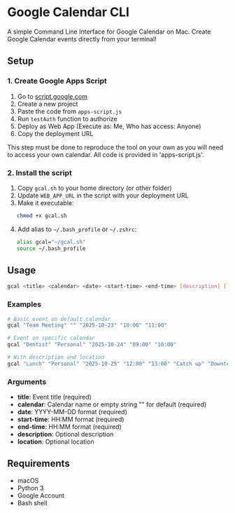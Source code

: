 # Google Calendar CLI

A simple Command Line Interface for Google Calendar on Mac. Create Google Calendar events directly from your terminal!

## Setup

### 1. Create Google Apps Script

1. Go to [script.google.com](https://script.google.com)
2. Create a new project
3. Paste the code from `apps-script.js`
4. Run `testAuth` function to authorize
5. Deploy as Web App (Execute as: Me, Who has access: Anyone)
6. Copy the deployment URL

This step must be done to reproduce the tool on your own as you will need to access your own calendar. All code is provided in 'apps-script.js'.

### 2. Install the script

1. Copy `gcal.sh` to your home directory (or other folder)
2. Update `WEB_APP_URL` in the script with your deployment URL
3. Make it executable:
```bash
   chmod +x gcal.sh
```
4. Add alias to `~/.bash_profile` or `~/.zshrc`:
```bash
   alias gcal="~/gcal.sh"
   source ~/.bash_profile
```

## Usage
```bash
gcal <title> <calendar> <date> <start-time> <end-time> [description] [location]
```

### Examples
```bash
# Basic event on default calendar
gcal "Team Meeting" "" "2025-10-23" "10:00" "11:00"

# Event on specific calendar
gcal "Dentist" "Personal" "2025-10-24" "09:00" "10:00"

# With description and location
gcal "Lunch" "Personal" "2025-10-25" "12:00" "13:00" "Catch up" "Downtown Cafe"
```

### Arguments

- **title**: Event title (required)
- **calendar**: Calendar name or empty string "" for default (required)
- **date**: YYYY-MM-DD format (required)
- **start-time**: HH:MM format (required)
- **end-time**: HH:MM format (required)
- **description**: Optional description
- **location**: Optional location

## Requirements

- macOS
- Python 3
- Google Account
- Bash shell
